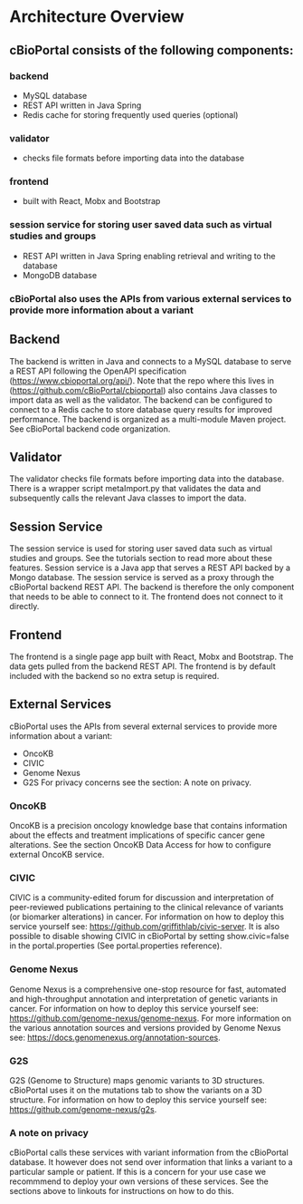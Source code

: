 
# Architecture Overview
## cBioPortal consists of the following components:
### backend
* MySQL database
*	REST API written in Java Spring
*	Redis cache for storing frequently used queries (optional)
### validator
* checks file formats before importing data into the database
### frontend
* built with React, Mobx and Bootstrap
### session service for storing user saved data such as virtual studies and groups
*	REST API written in Java Spring enabling retrieval and writing to the database
*	MongoDB database
### cBioPortal also uses the APIs from various external services to provide more information about a variant

## Backend

The backend is written in Java and connects to a MySQL database to serve a REST API following the OpenAPI specification (https://www.cbioportal.org/api/). Note that the repo where this lives in (https://github.com/cBioPortal/cbioportal) also contains Java classes to import data as well as the validator. The backend can be configured to connect to a Redis cache to store database query results for improved performance.
The backend is organized as a multi-module Maven project. See cBioPortal backend code organization.

## Validator
The validator checks file formats before importing data into the database. There is a wrapper script metaImport.py that validates the data and subsequently calls the relevant Java classes to import the data.
## Session Service
The session service is used for storing user saved data such as virtual studies and groups. See the tutorials section to read more about these features. Session service is a Java app that serves a REST API backed by a Mongo database. The session service is served as a proxy through the cBioPortal backend REST API. The backend is therefore the only component that needs to be able to connect to it. The frontend does not connect to it directly.
## Frontend
The frontend is a single page app built with React, Mobx and Bootstrap. The data gets pulled from the backend REST API. The frontend is by default included with the backend so no extra setup is required.
## External Services
cBioPortal uses the APIs from several external services to provide more information about a variant:
*	OncoKB
* CIVIC
*	Genome Nexus
*	G2S
For privacy concerns see the section: A note on privacy.
### OncoKB
OncoKB is a precision oncology knowledge base that contains information about the effects and treatment implications of specific cancer gene alterations. See the section OncoKB Data Access for how to configure external OncoKB service.
### CIVIC
CIVIC is a community-edited forum for discussion and interpretation of peer-reviewed publications pertaining to the clinical relevance of variants (or biomarker alterations) in cancer. For information on how to deploy this service yourself see: https://github.com/griffithlab/civic-server. It is also possible to disable showing CIVIC in cBioPortal by setting show.civic=false in the portal.properties (See portal.properties reference).
### Genome Nexus
Genome Nexus is a comprehensive one-stop resource for fast, automated and high-throughput annotation and interpretation of genetic variants in cancer. For information on how to deploy this service yourself see: https://github.com/genome-nexus/genome-nexus. For more information on the various annotation sources and versions provided by Genome Nexus see: https://docs.genomenexus.org/annotation-sources.
### G2S
G2S (Genome to Structure) maps genomic variants to 3D structures. cBioPortal uses it on the mutations tab to show the variants on a 3D structure. For information on how to deploy this service yourself see: https://github.com/genome-nexus/g2s.
### A note on privacy
cBioPortal calls these services with variant information from the cBioPortal database. It however does not send over information that links a variant to a particular sample or patient. If this is a concern for your use case we recommmend to deploy your own versions of these services. See the sections above to linkouts for instructions on how to do this.




